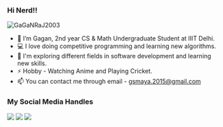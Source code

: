 ### Hi Nerd!! 
<p align = "left"> <img src = "https://komarev.com/ghpvc/?username=GaGaNRaJ2003" alt = "GaGaNRaJ2003" /> </p>

- 👋 I’m Gagan, 2nd year CS & Math Undergraduate Student at IIIT Delhi.
- 💻 I love doing competitive programming and learning new algorithms.
- 🌱 I'm exploring different fields in software development and learning new skills.
- ⚡ Hobby - Watching Anime and Playing Cricket.
- 📫 You can contact me through email - gsmaya.2015@gmail.com

### My Social Media Handles
[<img src="https://img.shields.io/badge/linkedin-%230077B5.svg?style=for-the-badge&logo=linkedin&logoColor=white" />](https://www.linkedin.com/in/gagan-raj-singh-52861a247/)
[<img src="https://img.shields.io/badge/Instagram-%23E4405F.svg?style=for-the-badge&logo=Instagram&logoColor=white" />](https://www.instagram.com/gag_aniiii/)
[<img src="https://img.shields.io/badge/Twitter-%231DA1F2.svg?style=for-the-badge&logo=Twitter&logoColor=white" />](https://twitter.com/BLUEBERRY4592)

  
